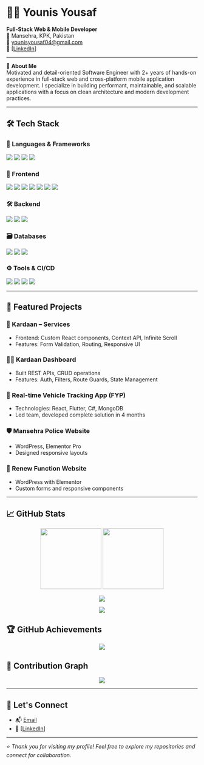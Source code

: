 # 👨‍💻 Younis Yousaf

**Full-Stack Web & Mobile Developer**  
📍 Mansehra, KPK, Pakistan  
📧 [younisyousaf04@gmail.com](mailto:younisyousaf04@gmail.com)  
🔗 [[LinkedIn](https://linkedin.com/in/younis-yousaf](https://www.linkedin.com/in/younis-yousaf-9909b4205/))]

---

🎯 **About Me**  
Motivated and detail-oriented Software Engineer with 2+ years of hands-on experience in full-stack web and cross-platform mobile application development. I specialize in building performant, maintainable, and scalable applications with a focus on clean architecture and modern development practices.

---

## 🛠️ Tech Stack

### 🚀 Languages & Frameworks
<p>
  <img src="https://img.shields.io/badge/JavaScript-F7DF1E?logo=javascript&logoColor=black" />
  <img src="https://img.shields.io/badge/TypeScript-3178C6?logo=typescript&logoColor=white" />
  <img src="https://img.shields.io/badge/PHP-777BB4?logo=php&logoColor=white" />
  <img src="https://img.shields.io/badge/Node.js-339933?logo=node.js&logoColor=white" />
</p>

### 🧩 Frontend
<p>
  <img src="https://img.shields.io/badge/React-61DAFB?logo=react&logoColor=black" />
  <img src="https://img.shields.io/badge/Next.js-000000?logo=next.js&logoColor=white" />
  <img src="https://img.shields.io/badge/Vue.js-4FC08D?logo=vue.js&logoColor=white" />
  <img src="https://img.shields.io/badge/Bootstrap-7952B3?logo=bootstrap&logoColor=white" />
  <img src="https://img.shields.io/badge/Tailwind_CSS-06B6D4?logo=tailwind-css&logoColor=white" />
  <img src="https://img.shields.io/badge/HTML5-E34F26?logo=html5&logoColor=white" />
  <img src="https://img.shields.io/badge/CSS3-1572B6?logo=css3&logoColor=white" />
</p>

### 🛠️ Backend
<p>
  <img src="https://img.shields.io/badge/Laravel-F72C1F?logo=laravel&logoColor=white" />
  <img src="https://img.shields.io/badge/NestJS-E0234E?logo=nestjs&logoColor=white" />
  <img src="https://img.shields.io/badge/REST_API-000000?style=flat&logo=api&logoColor=white" />
</p>

### 🗃️ Databases
<p>
  <img src="https://img.shields.io/badge/MySQL-4479A1?logo=mysql&logoColor=white" />
  <img src="https://img.shields.io/badge/MongoDB-47A248?logo=mongodb&logoColor=white" />
  <img src="https://img.shields.io/badge/SQL_Server-CC2927?logo=microsoft-sql-server&logoColor=white" />
</p>

### ⚙️ Tools & CI/CD
<p>
  <img src="https://img.shields.io/badge/Git-F05032?logo=git&logoColor=white" />
  <img src="https://img.shields.io/badge/Bitbucket-0052CC?logo=bitbucket&logoColor=white" />
  <img src="https://img.shields.io/badge/Postman-FF6C37?logo=postman&logoColor=white" />
  <img src="https://img.shields.io/badge/VS%20Code-007ACC?logo=visual-studio-code&logoColor=white" />
</p>

---

## 💼 Featured Projects

### 🔧 Kardaan – Services
- Frontend: Custom React components, Context API, Infinite Scroll
- Features: Form Validation, Routing, Responsive UI

### 🧑‍💻 Kardaan Dashboard
- Built REST APIs, CRUD operations
- Features: Auth, Filters, Route Guards, State Management

### 📡 Real-time Vehicle Tracking App (FYP)
- Technologies: React, Flutter, C#, MongoDB
- Led team, developed complete solution in 4 months

### 🛡️ Mansehra Police Website
- WordPress, Elementor Pro  
- Designed responsive layouts

### 🔄 Renew Function Website
- WordPress with Elementor  
- Custom forms and responsive components

---

## 📈 GitHub Stats

<p align="center">
  <img src="https://github-readme-stats.vercel.app/api?username=younisyousaf&show_icons=true&count_private=true&include_all_commits=true&theme=radical" height="160" />
  <img src="https://github-readme-stats.vercel.app/api/top-langs/?username=younisyousaf&layout=compact&theme=radical" height="160"/>
</p>

<p align="center">
  <img src="https://github-readme-streak-stats.herokuapp.com/?user=younisyousaf&theme=radical" />
</p>

<p align="center">
  <img src="https://github-profile-summary-cards.vercel.app/api/cards/profile-details?username=younisyousaf&theme=radical" />
</p>

## 🏆 GitHub Achievements

<p align="center">
  <img src="https://github-profile-trophy.vercel.app/?username=younisyousaf&theme=radical&column=7" />
</p>

## 🐍 Contribution Graph

<p align="center">
  <img src="https://raw.githubusercontent.com/younisyousaf/younisyousaf/output/github-contribution-grid-snake.svg" />
</p>

---

## 🤝 Let's Connect

- 📬 [Email](mailto:younisyousaf04@gmail.com)
- 💼 [[LinkedIn](https://linkedin.com/in/younis-yousaf](https://www.linkedin.com/in/younis-yousaf-9909b4205/))]

---

⭐ *Thank you for visiting my profile! Feel free to explore my repositories and connect for collaboration.*
